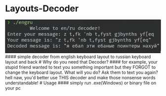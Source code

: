 # Layouts-Decoder
<img src="./screenshot.png">
#### simple decoder from english keyboard layout to russian keyboard layout and back
# Why do you need that Decoder?
#### for example, your stupid friend wanted to text you something important but they FORGOT to change the keyboard layout. What will you do? Ask them to text you again? hell naw, you'd better use THIS decoder and make those nonsense words understandable!
# Usage
#### simply run .exe(Windows) or binary file on your pc